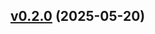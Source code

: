 
<a name="v0.2.0"></a>
## [v0.2.0](https://github.com/PolarWolf314/kanuka/compare/v0.1.0...v0.2.0) (2025-05-20)

